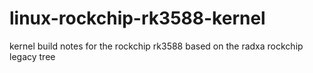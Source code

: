 # linux-rockchip-rk3588-kernel
kernel build notes for the rockchip rk3588 based on the radxa rockchip legacy tree
